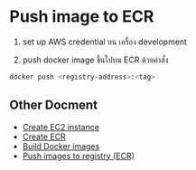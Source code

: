 # Push image to ECR

1. set up AWS credential บน เครื่อง development 

2. push docker image ขึ้นไปบน ECR ด้วยคำสั่ง
```sh
docker push <registry-address>:<tag>
```


## Other Docment
- [Create EC2 instance](./create-ec2.md)
- [Create ECR](./create-ecr.md)
- [Build Docker images](./build-docker.md)
- [Push images to registry (ECR)](./push-image-to-registry.md)